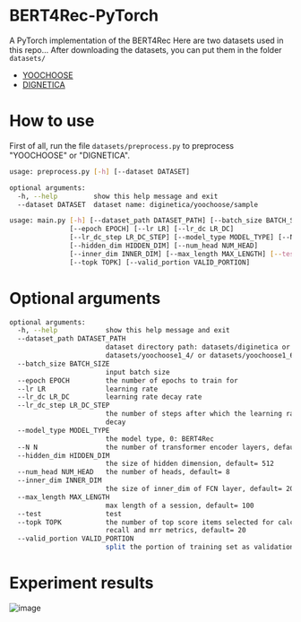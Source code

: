 # BERT4Rec-PyTorch
A PyTorch implementation of the BERT4Rec
Here are two datasets used in this repo... After downloading the datasets, you can put them in the folder `datasets/`

* [YOOCHOOSE](https://www.kaggle.com/chadgostopp/recsys-challenge-2015)
* [DIGNETICA](https://competitions.codalab.org/competitions/11161)

# How to use
First of all, run the file `datasets/preprocess.py` to preprocess "YOOCHOOSE" or "DIGNETICA".

```bash
usage: preprocess.py [-h] [--dataset DATASET]

optional arguments:
  -h, --help         show this help message and exit
  --dataset DATASET  dataset name: diginetica/yoochoose/sample
```

```bash
usage: main.py [-h] [--dataset_path DATASET_PATH] [--batch_size BATCH_SIZE]
               [--epoch EPOCH] [--lr LR] [--lr_dc LR_DC]
               [--lr_dc_step LR_DC_STEP] [--model_type MODEL_TYPE] [--N N]
               [--hidden_dim HIDDEN_DIM] [--num_head NUM_HEAD]
               [--inner_dim INNER_DIM] [--max_length MAX_LENGTH] [--test]
               [--topk TOPK] [--valid_portion VALID_PORTION]
```

# Optional arguments
```bash
optional arguments:
  -h, --help            show this help message and exit
  --dataset_path DATASET_PATH
                        dataset directory path: datasets/diginetica or
                        datasets/yoochoose1_4/ or datasets/yoochoose1_64
  --batch_size BATCH_SIZE
                        input batch size
  --epoch EPOCH         the number of epochs to train for
  --lr LR               learning rate
  --lr_dc LR_DC         learning rate decay rate
  --lr_dc_step LR_DC_STEP
                        the number of steps after which the learning rate
                        decay
  --model_type MODEL_TYPE
                        the model type, 0: BERT4Rec
  --N N                 the number of transformer encoder layers, default= 12
  --hidden_dim HIDDEN_DIM
                        the size of hidden dimension, default= 512
  --num_head NUM_HEAD   the number of heads, default= 8
  --inner_dim INNER_DIM
                        the size of inner_dim of FCN layer, default= 2048
  --max_length MAX_LENGTH
                        max length of a session, default= 100
  --test                test
  --topk TOPK           the number of top score items selected for calculating
                        recall and mrr metrics, default= 20
  --valid_portion VALID_PORTION
                        split the portion of training set as validation set
```
# Experiment results
![image](https://user-images.githubusercontent.com/51608554/165471487-564a3fb0-5640-4d75-815a-e56c58563c87.png)
